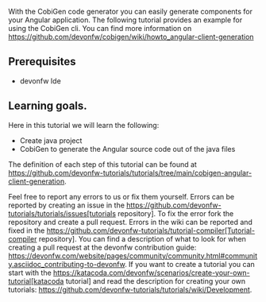 With the CobiGen code generator you can easily generate components for your Angular application.
The following tutorial provides an example for using the CobiGen cli.
You can find more information on https://github.com/devonfw/cobigen/wiki/howto_angular-client-generation
## Prerequisites
* devonfw Ide

## Learning goals.
Here in this tutorial we will learn the following:
* Create java project
* CobiGen to generate the Angular source code out of the java files




The definition of each step of this tutorial can be found at https://github.com/devonfw-tutorials/tutorials/tree/main/cobigen-angular-client-generation. 

Feel free to report any errors to us or fix them yourself. Errors can be reported by creating an issue in the https://github.com/devonfw-tutorials/tutorials/issues[tutorials repository]. To fix the error fork the repository and create a pull request. Errors in the wiki can be reported and fixed in the https://github.com/devonfw-tutorials/tutorial-compiler[Tutorial-compiler repository].
You can find a description of what to look for when creating a pull request at the devonfw contribution guide: https://devonfw.com/website/pages/community/community.html#community.asciidoc_contributing-to-devonfw. If you want to create a tutorial you can start with the https://katacoda.com/devonfw/scenarios/create-your-own-tutorial[katacoda tutorial] and read the description for creating your own tutorials: https://github.com/devonfw-tutorials/tutorials/wiki/Development.

